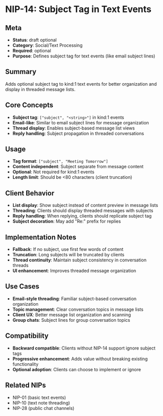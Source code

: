 # NIP-14: Subject Tag in Text Events

## Meta
- **Status**: draft optional
- **Category**: Social/Text Processing
- **Required**: optional
- **Purpose**: Defines subject tag for text events (like email subject lines)

## Summary
Adds optional subject tag to kind:1 text events for better organization and display in threaded message lists.

## Core Concepts
- **Subject tag**: `["subject", "<string>"]` in kind:1 events
- **Email-like**: Similar to email subject lines for message organization
- **Thread display**: Enables subject-based message list views
- **Reply handling**: Subject propagation in threaded conversations

## Usage
- **Tag format**: `["subject", "Meeting Tomorrow"]`
- **Content independent**: Subject separate from message content
- **Optional**: Not required for kind:1 events
- **Length limit**: Should be <80 characters (client truncation)

## Client Behavior
- **List display**: Show subject instead of content preview in message lists
- **Threading**: Clients should display threaded messages with subjects
- **Reply handling**: When replying, clients should replicate subject tag
- **Subject decoration**: May add "Re:" prefix for replies

## Implementation Notes
- **Fallback**: If no subject, use first few words of content
- **Truncation**: Long subjects will be truncated by clients
- **Thread continuity**: Maintain subject consistency in conversation threads
- **UI enhancement**: Improves threaded message organization

## Use Cases
- **Email-style threading**: Familiar subject-based conversation organization
- **Topic management**: Clear conversation topics in message lists
- **Client UX**: Better message list organization and scanning
- **Group chats**: Subject lines for group conversation topics

## Compatibility
- **Backward compatible**: Clients without NIP-14 support ignore subject tags
- **Progressive enhancement**: Adds value without breaking existing functionality
- **Optional adoption**: Clients can choose to implement or ignore

## Related NIPs
- NIP-01 (basic text events)
- NIP-10 (text note threading)
- NIP-28 (public chat channels) 